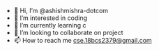 - 👋 Hi, I’m @ashishmishra-dotcom
- 👀 I’m interested in coding
- 🌱 I’m currently learning c
- 💞️ I’m looking to collaborate on project
- 📫 How to reach me cse.18bcs2379@gmail.com

<!---
ashishmishra-dotcom/ashishmishra-dotcom is a ✨ special ✨ repository because its `README.md` (this file) appears on your GitHub profile.
You can click the Preview link to take a look at your changes.
--->
